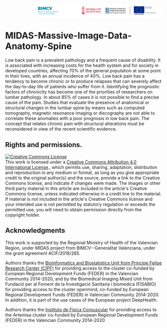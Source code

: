 <div class="clearfix" style="padding: 0px; padding-left: 100px; display: flex; flex-wrap: nowrap; justify-content: space-evenly; align-items:center">
<a href="https://bimcv.cipf.es/bimcv-projects/project-midas/"><img src="https://github.com/BIMCV-CSUSP/BIMCV-COVID-19/blob/master/Images/logoinst.png?raw=true"</a><a href="http://ceib.san.gva.es"></a></div>

# MIDAS-Massive-Image-Data-Anatomy-Spine
Low back pain is a prevalent pathology and a frequent cause of disability. It is associated with increasing costs for the health system and for society in developed countries, affecting 70% of the general population at some point in their lives, with an annual incidence of 40%. Low back pain has a tendency to become chronic or to produce relapses that can severely affect the day-to-day life of patients who suffer from it.  Identifying the prognostic factors of chronicity has become one of the priorities of researchers on lumbar pathology. In about 85% of cases it is not possible to find a precise cause of the pain. Studies that evaluate the presence of anatomical or structural changes in the lumbar spine by means such as computed tomography, magnetic resonance imaging or discography are not able to correlate these anomalies with a poor prognosis in low back pain. The concept that relates chronic pain with structural alterations must be reconsidered in view of the recent scientific evidence.

## Rights and permissions.

 <a rel="license" href="http://creativecommons.org/licenses/by/4.0/"><img alt="Creative Commons License" style="border-width:0" src="https://i.creativecommons.org/l/by/4.0/88x31.png" /></a><br />This work is licensed under a <a rel="license" href="http://creativecommons.org/licenses/by/4.0/">Creative Commons Attribution 4.0 International License</a>., which permits use, sharing, adaptation, distribution and reproduction in any medium or format, as long as you give appropriate credit to the original author(s) and the source, provide a link to the Creative Commons license, and indicate if changes were made. The images or other third party material in this article are included in the article's Creative Commons license, unless indicated otherwise in a credit line to the material. If material is not included in the article's Creative Commons license and your intended use is not permitted by statutory regulation or exceeds the permitted use, you will need to obtain permission directly from the copyright holder.

## Acknowledgments

This work is supported by the Regional Ministry of Health of the Valencian Region, under MIDAS project from BIMCV--Generalitat Valenciana, under the grant agreement ACIF/2018/285.

Authors thanks the <a href="https://www.cipf.es/science/research/bioinformatics-and-computational-biology/bioinformatics-and-biostatistics-unit"> Bioinformatics and Biostatistics Unit from Principe Felipe Research Center (CIPF)</a> for providing access to the cluster co-funded by European Regional Development Funds (FEDER) in the Valencian Community 2014-2020, and by the Biomedical Imaging Mixed Unit from Fundació per al Foment de la Investigació Sanitaria i biomedica (FISABIO) for providing access to the cluster openmind, co-funded by European Regional Development Funds (FEDER) in Valencian Community 2014-2020.
In addition, it is part of the use cases of the European project DeepHealth.
 
Authors thanks the <a href="https://artemisa.ific.uv.es/web/">Instituto de Física Corpuscular</a> for providing access to the Artemisa cluster co-funded by European Regional Development Funds (FEDER) in the Valencian Community 2014-2020 
